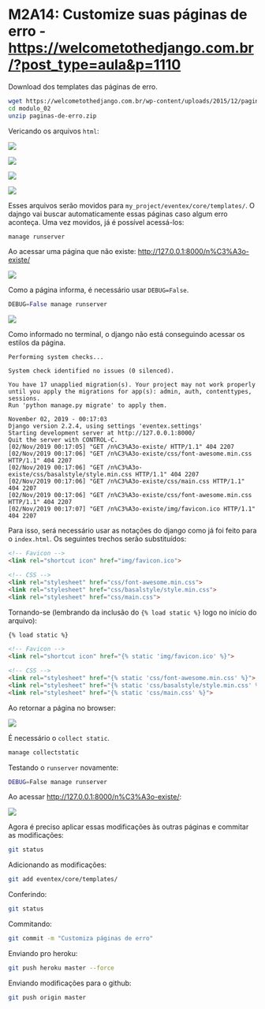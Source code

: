 # M2A14: Customize suas páginas de erro - https://welcometothedjango.com.br/?post_type=aula&p=1110

Download dos templates das páginas de erro.

```bash
wget https://welcometothedjango.com.br/wp-content/uploads/2015/12/paginas-de-erro.zip -O modulo_02/paginas-de-erro.zip
cd modulo_02
unzip paginas-de-erro.zip
```

Vericando os arquivos `html`:

![](img/400.Requisiçãoimprópria-GoogleChrome_001.png)

![](img/403.Proibido-GoogleChrome_002.png)

![](img/404.Páginanãoencontrada-GoogleChrome_003.png)

![](img/500.Errointernoinesperado-GoogleChrome_004.png)

Esses arquivos serão movidos para `my_project/eventex/core/templates/`. O dajngo vai buscar automaticamente essas páginas caso algum erro aconteça. Uma vez movidos, já é possível acessá-los:

```python
manage runserver
```

Ao acessar uma página que não existe: http://127.0.0.1:8000/n%C3%A3o-existe/

![](img/Pagenotfoundat-não-existe--GoogleChrome_001.png)

Como a página informa, é necessário usar `DEBUG=False`.

```python
DEBUG=False manage runserver
```

![](img/404.Páginanãoencontrada-GoogleChrome_001.png)

Como informado no terminal, o django não está conseguindo acessar os estilos da página.

```
Performing system checks...

System check identified no issues (0 silenced).

You have 17 unapplied migration(s). Your project may not work properly until you apply the migrations for app(s): admin, auth, contenttypes, sessions.
Run 'python manage.py migrate' to apply them.

November 02, 2019 - 00:17:03
Django version 2.2.4, using settings 'eventex.settings'
Starting development server at http://127.0.0.1:8000/
Quit the server with CONTROL-C.
[02/Nov/2019 00:17:05] "GET /n%C3%A3o-existe/ HTTP/1.1" 404 2207
[02/Nov/2019 00:17:06] "GET /n%C3%A3o-existe/css/font-awesome.min.css HTTP/1.1" 404 2207
[02/Nov/2019 00:17:06] "GET /n%C3%A3o-existe/css/basalstyle/style.min.css HTTP/1.1" 404 2207
[02/Nov/2019 00:17:06] "GET /n%C3%A3o-existe/css/main.css HTTP/1.1" 404 2207
[02/Nov/2019 00:17:06] "GET /n%C3%A3o-existe/css/font-awesome.min.css HTTP/1.1" 404 2207
[02/Nov/2019 00:17:07] "GET /n%C3%A3o-existe/img/favicon.ico HTTP/1.1" 404 2207
```

Para isso, será necessário usar as notações do django como já foi feito para o `index.html`. Os seguintes trechos serão substituídos:

```html
<!-- Favicon -->
<link rel="shortcut icon" href="img/favicon.ico">

<!-- CSS -->
<link rel="stylesheet" href="css/font-awesome.min.css">
<link rel="stylesheet" href="css/basalstyle/style.min.css">
<link rel="stylesheet" href="css/main.css">
```

Tornando-se (lembrando da inclusão do `{% load static %}` logo no início do arquivo):

```html
{% load static %}

<!-- Favicon -->
<link rel="shortcut icon" href="{% static 'img/favicon.ico' %}">

<!-- CSS -->
<link rel="stylesheet" href="{% static 'css/font-awesome.min.css' %}">
<link rel="stylesheet" href="{% static 'css/basalstyle/style.min.css' %}">
<link rel="stylesheet" href="{% static 'css/main.css' %}">
```

Ao retornar a página no browser:

![](img/404.Páginanãoencontrada-GoogleChrome_001.png)

É necessário o `collect static`.

```bash
manage collectstatic
```

Testando o `runserver` novamente:

```bash
DEBUG=False manage runserver
```

Ao acessar http://127.0.0.1:8000/n%C3%A3o-existe/:

![](img/404.Páginanãoencontrada-GoogleChrome_003.png)

Agora é preciso aplicar essas modificações às outras páginas e commitar as modificações:

```bash
git status
```

Adicionando as modificações:

```bash
git add eventex/core/templates/
```

Conferindo:

```bash
git status
```

Commitando:

```bash
git commit -m "Customiza páginas de erro"
```

Enviando pro heroku:

```bash
git push heroku master --force
```

Enviando modificações para o github:

```bash
git push origin master
```
